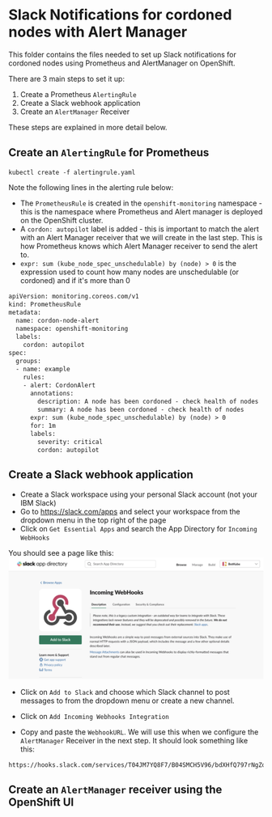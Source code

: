 # Slack Notifications for cordoned nodes with Alert Manager

This folder contains the files needed to set up Slack notifications for cordoned nodes using Prometheus and AlertManager on OpenShift. 

There are 3 main steps to set it up:
1) Create a Prometheus `AlertingRule`
2) Create a Slack webhook application
3) Create an `AlertManager` Receiver

These steps are explained in more detail below.

## Create an `AlertingRule` for Prometheus
```console
kubectl create -f alertingrule.yaml
```

Note the following lines in the alerting rule below:

- The `PrometheusRule` is created in the `openshift-monitoring` namespace - this is the namespace where Prometheus and Alert manager is deployed on the OpenShift cluster.
- A `cordon: autopilot` label is added - this is important to match the alert with an Alert Manager receiver that we will create in the last step. This is how Prometheus knows which Alert Manager receiver to send the alert to. 
- `expr: sum (kube_node_spec_unschedulable) by (node) > 0` is the expression used to count how many nodes are unschedulable (or cordoned) and if it's more than 0
```
apiVersion: monitoring.coreos.com/v1
kind: PrometheusRule
metadata:
  name: cordon-node-alert
  namespace: openshift-monitoring
  labels:
    cordon: autopilot
spec:
  groups:
  - name: example
    rules:
    - alert: CordonAlert
      annotations:
        description: A node has been cordoned - check health of nodes
        summary: A node has been cordoned - check health of nodes
      expr: sum (kube_node_spec_unschedulable) by (node) > 0
      for: 1m
      labels:
        severity: critical
        cordon: autopilot
```
## Create a Slack webhook application
- Create a Slack workspace using your personal Slack account (not your IBM Slack)
- Go to https://slack.com/apps and select your workspace from the dropdown menu in the top right of the page
- Click on `Get Essential Apps` and search the App Directory for `Incoming WebHooks`

You should see a page like this:
![Slack Webhook](images/slack.png)

- Click on `Add to Slack` and choose which Slack channel to post messages to from the dropdown menu or create a new channel.

- Click on `Add Incoming Webhooks Integration`

- Copy and paste the `WebhookURL`. We will use this when we configure the `AlertManager` Receiver in the next step.
It should look something like this:
```
https://hooks.slack.com/services/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
```

## Create an `AlertManager` receiver using the OpenShift UI

